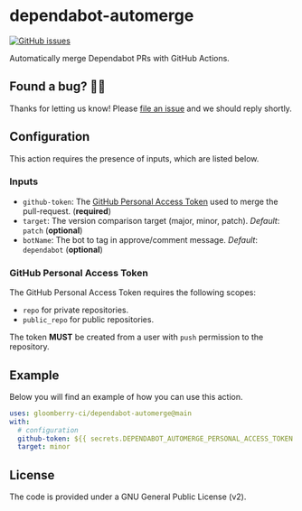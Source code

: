 # dependabot-automerge

[![GitHub issues](https://img.shields.io/github/issues/gloomberry-ci/dependabot-automerge)](https://github.com/gloomberry-ci/dependabot-automerge/issues)

 Automatically merge Dependabot PRs with GitHub Actions. 
 
## Found a bug? 💁‍♀️

Thanks for letting us know! Please [file an issue](../../issues/new?assignees=&labels=&template=bug_report.md&title=) and we should reply shortly.

## Configuration

This action requires the presence of inputs, which are listed below.

### Inputs

- `github-token`: The [GitHub Personal Access Token](https://docs.github.com/en/authentication/keeping-your-account-and-data-secure/creating-a-personal-access-token) used to merge the pull-request. (**required**)
- `target`: The version comparison target (major, minor, patch). *Default*: `patch` (**optional**)
- `botName`: The bot to tag in approve/comment message. *Default*: `dependabot` (**optional**)

### GitHub Personal Access Token

The GitHub Personal Access Token requires the following scopes:

- `repo` for private repositories.
- `public_repo` for public repositories.

The token **MUST** be created from a user with `push` permission to the repository.

## Example

Below you will find an example of how you can use this action.

```yaml
uses: gloomberry-ci/dependabot-automerge@main
with:
  # configuration
  github-token: ${{ secrets.DEPENDABOT_AUTOMERGE_PERSONAL_ACCESS_TOKEN }}
  target: minor
```

## License

The code is provided under a GNU General Public License (v2).

